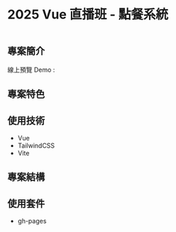 # 2025 Vue 直播班 - 點餐系統

<img src="" alt="">


## 專案簡介

線上預覽 Demo : []()

## 專案特色

## 使用技術
- Vue
- TailwindCSS
- Vite

## 專案結構

## 使用套件
- gh-pages
